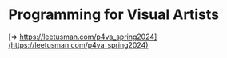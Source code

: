 # Programming for Visual Artists

[=> https://leetusman.com/p4va_spring2024](https://leetusman.com/p4va_spring2024)

